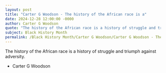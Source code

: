 ```yaml
---
layout: post
title: "Carter G Woodson - The history of the African race is a"
date: 2024-12-28 12:00:00 -0000
author: Carter G Woodson
quote: "The history of the African race is a history of struggle and triumph against adversity."
subject: Black History Month
permalink: /Black History Month/Carter G Woodson/Carter G Woodson - The history of the African race is a
---
```


The history of the African race is a history of struggle and triumph against adversity.

- Carter G Woodson
